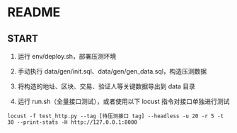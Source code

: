 # README

## START

1. 运行 env/deploy.sh，部署压测环境

2. 手动执行 data/gen/init.sql、data/gen/gen_data.sql，构造压测数据

3. 将构造的地址、区块、交易、验证人等关键数据导出到 data 目录

4. 运行 run.sh（全量接口测试），或者使用以下 locust 指令对接口单独进行测试

```
locust -f test_http.py --tag [待压测接口 tag] --headless -u 20 -r 5 -t 30 --print-stats -H http://127.0.0.1:8000
```
